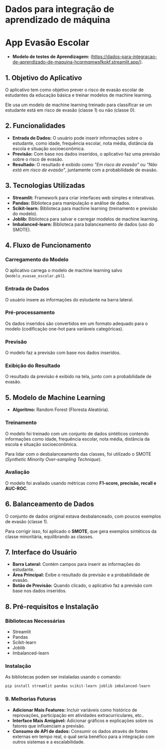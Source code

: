 # Dados para integração de aprendizado de máquina

# App Evasão Escolar
- **Modelo de testes de Aprendizagem:** (https://dados-para-integracao-de-aprendizado-de-maquina-hcqrmqmwsfkokf.streamlit.app/).

## 1. Objetivo do Aplicativo

O aplicativo tem como objetivo prever o risco de evasão escolar de estudantes da educação básica e treinar modelos de machine learning.

Ele usa um modelo de machine learning treinado para classificar se um estudante está em risco de evasão (classe 1) ou não (classe 0).

## 2. Funcionalidades

- **Entrada de Dados:** O usuário pode inserir informações sobre o estudante, como idade, frequência escolar, nota média, distância da escola e situação socioeconômica.
- **Previsão:** Com base nos dados inseridos, o aplicativo faz uma previsão sobre o risco de evasão.
- **Resultado:** O resultado é exibido como _"Em risco de evasão"_ ou _"Não está em risco de evasão"_, juntamente com a probabilidade de evasão.

## 3. Tecnologias Utilizadas

- **Streamlit:** Framework para criar interfaces web simples e interativas.
- **Pandas:** Biblioteca para manipulação e análise de dados.
- **Scikit-learn:** Biblioteca para machine learning (treinamento e previsão do modelo).
- **Joblib:** Biblioteca para salvar e carregar modelos de machine learning.
- **Imbalanced-learn:** Biblioteca para balanceamento de dados (uso do SMOTE).

## 4. Fluxo de Funcionamento

### Carregamento do Modelo

O aplicativo carrega o modelo de machine learning salvo (`modelo_evasao_escolar.pkl`).

### Entrada de Dados

O usuário insere as informações do estudante na barra lateral.

### Pré-processamento

Os dados inseridos são convertidos em um formato adequado para o modelo (codificação one-hot para variáveis categóricas).

### Previsão

O modelo faz a previsão com base nos dados inseridos.

### Exibição do Resultado

O resultado da previsão é exibido na tela, junto com a probabilidade de evasão.

## 5. Modelo de Machine Learning

- **Algoritmo:** Random Forest (Floresta Aleatória).

### Treinamento

O modelo foi treinado com um conjunto de dados sintéticos contendo informações como idade, frequência escolar, nota média, distância da escola e situação socioeconômica.

Para lidar com o desbalanceamento das classes, foi utilizado o SMOTE (_Synthetic Minority Over-sampling Technique_).

### Avaliação

O modelo foi avaliado usando métricas como **F1-score, precisão, recall e AUC-ROC**.

## 6. Balanceamento de Dados

O conjunto de dados original estava desbalanceado, com poucos exemplos de evasão (classe 1).

Para corrigir isso, foi aplicado o **SMOTE**, que gera exemplos sintéticos da classe minoritária, equilibrando as classes.

## 7. Interface do Usuário

- **Barra Lateral:** Contém campos para inserir as informações do estudante.
- **Área Principal:** Exibe o resultado da previsão e a probabilidade de evasão.
- **Botão de Previsão:** Quando clicado, o aplicativo faz a previsão com base nos dados inseridos.

## 8. Pré-requisitos e Instalação

### Bibliotecas Necessárias

- Streamlit
- Pandas
- Scikit-learn
- Joblib
- Imbalanced-learn

### Instalação

As bibliotecas podem ser instaladas usando o comando:

```bash
pip install streamlit pandas scikit-learn joblib imbalanced-learn
```
### 9. Melhorias Futuras

- **Adicionar Mais Features:** Incluir variáveis como histórico de reprovações, participação em atividades extracurriculares, etc..
- **Interface Mais Amigável:** Adicionar gráficos e explicações sobre os fatores que influenciam a previsão.
- **Consumo de API de dados:** Consumir os dados através de fontes externas em tempo real, o qual seria benéfico para a integração com outros sistemas e a escalabilidade.


